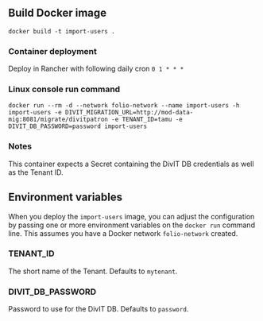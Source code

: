 ## Build Docker image

`docker build -t import-users .`

### Container deployment

Deploy in Rancher with following daily cron `0 1 * * *`

### Linux console run command

`docker run --rm -d --network folio-network --name import-users -h import-users -e DIVIT_MIGRATION_URL=http://mod-data-mig:8081/migrate/divitpatron -e TENANT_ID=tamu -e DIVIT_DB_PASSWORD=password import-users`

### Notes

This container expects a Secret containing the DivIT DB credentials as well as the Tenant ID.

## Environment variables

When you deploy the `import-users` image, you can adjust the configuration by passing one or more environment variables on the `docker run` command line. This assumes you have a Docker network `folio-network` created.

### TENANT_ID

The short name of the Tenant. Defaults to `mytenant`.

### DIVIT_DB_PASSWORD

Password to use for the DivIT DB. Defaults to `password`.
